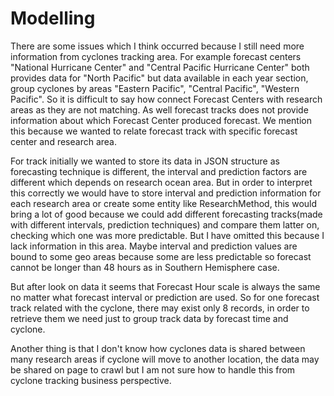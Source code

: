 # Modelling
There are some issues which I think occurred because I still need more information from cyclones tracking area. For example forecast centers "National Hurricane Center" and "Central Pacific Hurricane Center" both provides data for "North Pacific" but data available in each year section, group cyclones by areas "Eastern Pacific", "Central Pacific", "Western Pacific". So it is difficult to say how connect Forecast Centers with research areas as they are not matching. As well forecast tracks does not provide information about which Forecast Center produced forecast. We mention this because we wanted to relate forecast track with specific forecast center and research area.

For track initially we wanted to store its data in JSON structure as forecasting technique is different, the interval and prediction factors are different which depends on research ocean area. But in order to interpret this correctly we would have to store interval and prediction information for each research area or create some entity like ResearchMethod, this would bring a lot of good because we could add different forecasting tracks(made with different intervals, prediction techniques) and compare them latter on, checking which one was more predictable. But I have omitted this because I lack information in this area. Maybe interval and prediction values are bound to some geo areas because some are less predictable so forecast cannot be longer than 48 hours as in Southern Hemisphere case.

But after look on data it seems that Forecast Hour scale is always the same no matter what forecast interval or prediction are used. So for one forecast track related with the cyclone, there may exist only 8 records, in order to retrieve them we need just to group track data by forecast time and cyclone.

Another thing is that I don't know how cyclones data is shared between many research areas if cyclone will move to another location, the data may be shared on page to crawl but I am not sure how to handle this from cyclone tracking business perspective.